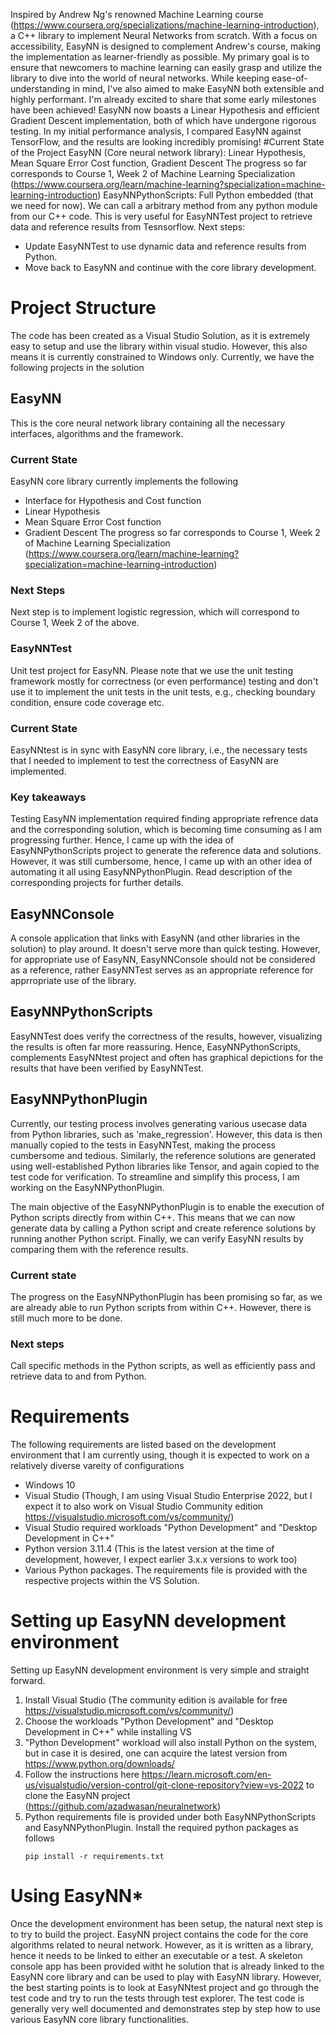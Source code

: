 Inspired by Andrew Ng's renowned Machine Learning course (https://www.coursera.org/specializations/machine-learning-introduction), a C++ library to implement Neural Networks from scratch.
With a focus on accessibility, EasyNN is designed to complement Andrew's course, making the implementation as learner-friendly as possible. My primary goal is to ensure that newcomers to machine learning can easily grasp and utilize the library to dive into the world of neural networks.
While keeping ease-of-understanding in mind, I've also aimed to make EasyNN both extensible and highly performant.
I'm already excited to share that some early milestones have been achieved! EasyNN now boasts a Linear Hypothesis and efficient Gradient Descent implementation, both of which have undergone rigorous testing.
In my initial performance analysis, I compared EasyNN against TensorFlow, and the results are looking incredibly promising!
#Current State of the Project
EasyNN (Core neural network library): Linear Hypothesis, Mean Square Error Cost function, Gradient Descent The progress so far corresponds to Course 1, Week 2 of Machine Learning Specialization (https://www.coursera.org/learn/machine-learning?specialization=machine-learning-introduction)
EasyNNPythonScripts: Full Python embedded (that we need for now). We can call a arbitrary method from any python module from our C++ code. This is very useful for EasyNNTest project to retrieve data and reference results from Tesnsorflow.
Next steps:
* Update EasyNNTest to use dynamic data and reference results from Python.
* Move back to EasyNN and continue with the core library development.

# Project Structure
The code has been created as a Visual Studio Solution, as it is extremely easy to setup and use the library within visual studio. However, this also means it is currently constrained to Windows only. Currently, we have the following projects in the solution
## EasyNN
This is the core neural network library containing all the necessary interfaces, algorithms and the framework.
### Current State
EasyNN core library currently implements the following
* Interface for Hypothesis and Cost function
* Linear Hypothesis
* Mean Square Error Cost function
* Gradient Descent
The progress so far corresponds to Course 1, Week 2 of Machine Learning Specialization (https://www.coursera.org/learn/machine-learning?specialization=machine-learning-introduction)
### Next Steps
Next step is to implement logistic regression, which will correspond to Course 1, Week 2 of the above.
### EasyNNTest
Unit test project for EasyNN. Please note that we use the unit testing framework mostly for correctness (or even performance) testing and don't use it to implement the unit tests in the unit tests, e.g., checking boundary condition, ensure code coverage etc.
### Current State
EasyNNtest is in sync with EasyNN core library, i.e., the necessary tests that I needed to implement to test the correctness of EasyNN are implemented.
### Key takeaways
Testing EasyNN implementation required finding appropriate refrence data and the corresponding solution, which is becoming time consuming as I am progressing further. Hence, I came up with the idea of EasyNNPythonScripts project to generate the reference data and solutions. However, it was still cumbersome, hence, I came up with an other idea of automating it all using EasyNNPythonPlugin. Read description of the corresponding projects for further details.
## EasyNNConsole
A console application that links with EasyNN (and other libraries in the solution) to play around. It doesn't serve more than quick testing. However, for appropriate use of EasyNN, EasyNNConsole should not be considered as a reference, rather EasyNNTest serves as an appropriate reference for apprropriate use of the library.
## EasyNNPythonScripts
EasyNNTest does verify the correctness of the results, however, visualizing the results is often far more reassuring. Hence, EasyNNPythonScripts, complements EasyNNtest project and often has graphical depictions for the results that have been verified by EasyNNTest.
## EasyNNPythonPlugin
Currently, our testing process involves generating various usecase data from Python libraries, such as 'make_regression'. However, this data is then manually copied to the tests in EasyNNTest, making the process cumbersome and tedious. Similarly, the reference solutions are generated using well-established Python libraries like Tensor, and again copied to the test code for verification. To streamline and simplify this process, I am working on the EasyNNPythonPlugin.

The main objective of the EasyNNPythonPlugin is to enable the execution of Python scripts directly from within C++. This means that we can now generate data by calling a Python script and create reference solutions by running another Python script. Finally, we can verify EasyNN results by comparing them with the reference results.

### Current state
The progress on the EasyNNPythonPlugin has been promising so far, as we are already able to run Python scripts from within C++. However, there is still much more to be done. 
### Next steps
Call specific methods in the Python scripts, as well as efficiently pass and retrieve data to and from Python.

# Requirements
The following requirements are listed based on the development environment that I am currently using, though it is expected to work on a relatively diverse vareity of configurations
* Windows 10
* Visual Studio (Though, I am using Visual Studio Enterprise 2022, but I expect it to also work on Visual Studio Community edition https://visualstudio.microsoft.com/vs/community/)
* Visual Studio required workloads "Python Development" and "Desktop Development in C++"
* Python version 3.11.4 (This is the latest version at the time of development, however, I expect earlier 3.x.x versions to work too)
* Various Python packages. The requirements file is provided with the respective projects within the VS Solution.
# Setting up EasyNN development environment
Setting up EasyNN development environment is very simple and straight forward. 
1. Install Visual Studio (The community edition is available for free https://visualstudio.microsoft.com/vs/community/)
2. Choose the workloads "Python Development" and "Desktop Development in C++" while installing VS
3. "Python Development" workload will also install Python on the system, but in case it is desired, one can acquire the latest version from https://www.python.org/downloads/
4. Follow the instructions here https://learn.microsoft.com/en-us/visualstudio/version-control/git-clone-repository?view=vs-2022 to clone the EasyNN project (https://github.com/azadwasan/neuralnetwork)
5. Python requirements file is provided under both EasyNNPythonScripts and EasyNNPythonPlugin. Install the required python packages as follows
   ```
   pip install -r requirements.txt
   ```
# Using EasyNN*
Once the development environment has been setup, the natural next step is to try to build the project. EasyNN project contains the code for the core algorithms related to neural network. However, as it is written as a library, hence it needs to be linked to either an executable or a test. A skeleton console app has been provided witht he solution that is already linked to the EasyNN core library and can be used to play with EasyNN library. However, the best starting points is to look at EasyNNtest project and go through the test code and  try to run the tests through test explorer. The test code is generally very well documented and demonstrates step by step how to use various EasyNN core library functionalities.
